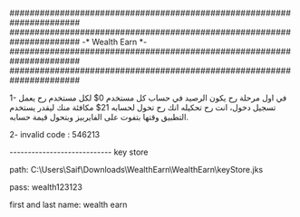 
######################################################################                       ######################################################################
                                                                         -* Wealth Earn *-
######################################################################                       ######################################################################

1- في اول مرحلة رح يكون الرصيد في حساب كل مستخدم 0$ لكل مستخدم رح يعمل تسجيل دخول، انت رح تحكيله انك رح تحول لحسابه 21$
مكافئة منك ليقدر يستخدم التطبيق وقتها بتفوت على الفايربيز وبتحول قيمة حسابه.

2- invalid code : 546213

---------------------------- key store

path: C:\Users\Saif\Downloads\WealthEarn\WealthEarn\keyStore.jks

pass: wealth123123

first and last name: wealth earn
